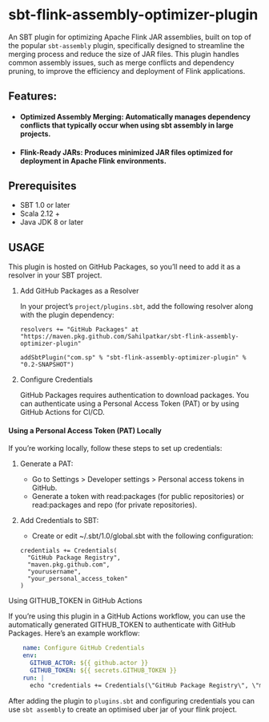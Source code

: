 # sbt-flink-assembly-optimizer-plugin

An SBT plugin for optimizing Apache Flink JAR assemblies, built on top of the popular `sbt-assembly` plugin, specifically designed to streamline the merging process and reduce the size of JAR files. This plugin handles common assembly issues, such as merge conflicts and dependency pruning, to improve the efficiency and deployment of Flink applications.


## Features:

- #### **Optimized Assembly Merging**: Automatically manages dependency conflicts that typically occur when using sbt assembly in large projects.

- #### **Flink-Ready JARs**: Produces minimized JAR files optimized for deployment in Apache Flink environments.


## Prerequisites
- SBT 1.0 or later
- Scala 2.12 +
- Java JDK 8 or later


## USAGE
This plugin is hosted on GitHub Packages, so you’ll need to add it as a resolver in your SBT project.

1. Add GitHub Packages as a Resolver

    In your project’s `project/plugins.sbt`, add the following resolver along with the plugin dependency:
    ```
    resolvers += "GitHub Packages" at "https://maven.pkg.github.com/Sahilpatkar/sbt-flink-assembly-optimizer-plugin"
    
    addSbtPlugin("com.sp" % "sbt-flink-assembly-optimizer-plugin" % "0.2-SNAPSHOT")
    ```
2. Configure Credentials

    GitHub Packages requires authentication to download packages. You can authenticate using a Personal Access Token (PAT) or by using GitHub Actions for CI/CD.

#### Using a Personal Access Token (PAT) Locally
If you’re working locally, follow these steps to set up credentials:

1. Generate a PAT:

    - Go to Settings > Developer settings > Personal access tokens in GitHub.
    - Generate a token with read:packages (for public repositories) or read:packages and repo (for private repositories).

2. Add Credentials to SBT:

    - Create or edit ~/.sbt/1.0/global.sbt with the following configuration:
    ```
    credentials += Credentials(
      "GitHub Package Registry",
      "maven.pkg.github.com",
      "yourusername",
      "your_personal_access_token"
    )
    ```
   
Using GITHUB_TOKEN in GitHub Actions

If you’re using this plugin in a GitHub Actions workflow, you can use the automatically generated GITHUB_TOKEN to authenticate with GitHub Packages. Here’s an example workflow:   
```yaml
    name: Configure GitHub Credentials
    env:
      GITHUB_ACTOR: ${{ github.actor }}
      GITHUB_TOKEN: ${{ secrets.GITHUB_TOKEN }}
    run: |
      echo "credentials += Credentials(\"GitHub Package Registry\", \"maven.pkg.github.com\", \"$GITHUB_ACTOR\", \"$GITHUB_TOKEN\")" >> ~/.sbt/1.0/global.sbt
```


After adding the plugin to `plugins.sbt` and configuring credentials 
you can use `sbt assembly` to create an optimised uber jar of your flink project.
